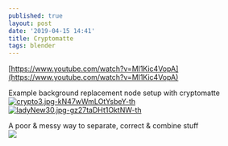 ```yaml
---
published: true
layout: post
date: '2019-04-15 14:41'
title: Cryptomatte
tags: blender 
---
```

[https://www.youtube.com/watch?v=Ml1Kic4VopA](https://www.youtube.com/watch?v=Ml1Kic4VopA)

Example background replacement node setup with cryptomatte  
[![crypto3.jpg-kN47wWmLOtYsbeY-th](https://images.weserv.nl/?url=https://i.imgur.com/Ouc1Nkpb.jpg)](https://images.weserv.nl/?url=https://i.imgur.com/Ouc1Nkp.jpg)
[![ladyNew30.jpg-gz27taDHt1OktNW-th](https://images.weserv.nl/?url=https://i.imgur.com/ZH8IOQib.jpg)](https://images.weserv.nl/?url=https://i.imgur.com/ZH8IOQi.jpg)

A poor & messy way to separate, correct & combine stuff  
![]({{site.baseurl}}/media/cryptoCombine.png)
